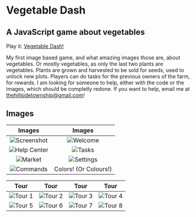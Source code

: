# Vegetable Dash
## A JavaScript game about vegetables
Play it: [Vegetable Dash!](https://squirrel-314.github.io/vegetable-dash/)

My first image based game, and what amazing images those are, about vegetables. Or mostly vegetables, as only the last two plants are vegetables. Plants are grown and harvested to be sold for seeds, used to unlock new plots. Players can do tasks for the previous owners of the farm, for rewards. I am looking for someone to help, either with the code or the images, which should be completly redone. If you want to help, email me at thehillsidetownship@gmail.com!


## Images
Images | Images
:-------------------------:|:-------------------------:
![Screenshot](https://user-images.githubusercontent.com/68402033/114043922-ba960200-9854-11eb-90eb-81d0eacbdd20.png) | ![Welcome](https://user-images.githubusercontent.com/68402033/114046241-ae12a900-9856-11eb-8798-d9bdbe2460c5.png)
![Help Center](https://user-images.githubusercontent.com/68402033/114044652-65a6bb80-9855-11eb-96bc-8e36ddb1980c.png) | ![Tasks](https://user-images.githubusercontent.com/68402033/114046155-9d623300-9856-11eb-88dc-d947de538c6f.png)
![Market](https://user-images.githubusercontent.com/68402033/114044876-9686f080-9855-11eb-88d7-e91d96ceffdb.png) | ![Settings](https://user-images.githubusercontent.com/68402033/114045765-478d8b00-9856-11eb-9f3c-a117d62bd443.png)
![Commands](https://user-images.githubusercontent.com/68402033/114046045-83285500-9856-11eb-873c-80173dd905b1.png) | Colors! (Or Colours!)

Tour | Tour | Tour | Tour
:-------------------------:|:-------------------------:|:-------------------------:|:-------------------------:
![Tour 1](https://user-images.githubusercontent.com/68402033/114046322-c1257900-9856-11eb-9c7b-31eca75cbe79.png) | ![Tour 2](https://user-images.githubusercontent.com/68402033/114046424-d69aa300-9856-11eb-8b93-c12e08e7b4d6.png) | ![Tour 3](https://user-images.githubusercontent.com/68402033/114046528-e914dc80-9856-11eb-8620-cfcfa116ced5.png) | ![Tour 4](https://user-images.githubusercontent.com/68402033/114046575-f3cf7180-9856-11eb-855e-deae7c48e68c.png)
![Tour 5](https://user-images.githubusercontent.com/68402033/114046723-15305d80-9857-11eb-9cc0-846ad7dbfa84.png) | ![Tour 6](https://user-images.githubusercontent.com/68402033/114047066-64768e00-9857-11eb-9a01-18a415637786.png) | ![Tour 7](https://user-images.githubusercontent.com/68402033/114047138-72c4aa00-9857-11eb-87a1-10fc6e0cef1e.png) | ![Tour 8](https://user-images.githubusercontent.com/68402033/114047238-8708a700-9857-11eb-9b90-8895802b8d29.png)








